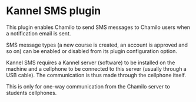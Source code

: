 Kannel SMS plugin
===

This plugin enables Chamilo to send SMS messages to Chamilo users when a notification email is sent.

SMS message types (a new course is created, an account is approved and so on) can be enabled or disabled from its plugin configuration option.

Kannel SMS requires a Kannel server (software) to be installed on the machine and a cellphone to be connected to this server (usually through a USB cable). The communication is thus made through the cellphone itself.

This is only for one-way communication from the Chamilo server to students cellphones.
